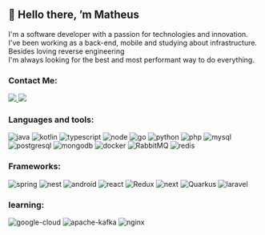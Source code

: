   
## 👋 Hello there, ’m Matheus
I'm a software developer with a passion for technologies and innovation. I've been working as a back-end, mobile and studying about infrastructure.
Besides loving reverse engineering
</br>
I'm always looking for the best and most performant way to do everything.
  
### Contact Me:

 <a href = "https://www.linkedin.com/in/matheus-victor-henrique">
    <img src="https://img.shields.io/badge/LinkedIn-0077B5?style=for-the-badge&logo=linkedin&logoColor=white" target="_blank">
  </a>

  <a href="https://www.youtube.com/@matheusvictorhenrique" target="_blank">
    <img src="https://img.shields.io/badge/YouTube-FF0000?style=for-the-badge&logo=youtube&logoColor=white">
  </a>

### Languages and tools:

  ![java](https://img.shields.io/badge/Java-ED8B00?style=for-the-badge&logo=openjdk&logoColor=white)
  ![kotlin](https://img.shields.io/badge/Kotlin-0095D5?&style=for-the-badge&logo=kotlin&logoColor=white)
  ![typescript](https://img.shields.io/badge/TypeScript-007ACC?style=for-the-badge&logo=typescript&logoColor=white)
  ![node](https://img.shields.io/badge/Node.js-43853D?style=for-the-badge&logo=node.js&logoColor=white)
  ![go](https://img.shields.io/badge/Go-00ADD8?style=for-the-badge&logo=go&logoColor=white)
  ![python](https://img.shields.io/badge/Python-3776AB?style=for-the-badge&logo=python&logoColor=white)
  ![php](https://img.shields.io/badge/php-%23777BB4.svg?style=for-the-badge&logo=php&logoColor=white)
  ![mysql](https://img.shields.io/badge/MySQL-00000F?style=for-the-badge&logo=mysql&logoColor=white)
  ![postgresql](https://img.shields.io/badge/PostgreSQL-316192?style=for-the-badge&logo=postgresql&logoColor=white)
  ![mongodb](https://img.shields.io/badge/MongoDB-4EA94B?style=for-the-badge&logo=mongodb&logoColor=white)
  ![docker](https://img.shields.io/badge/docker-%230db7ed.svg?style=for-the-badge&logo=docker&logoColor=white)
  ![RabbitMQ](https://img.shields.io/badge/Rabbitmq-FF6600?style=for-the-badge&logo=rabbitmq&logoColor=white)
  ![redis](https://img.shields.io/badge/redis-%23DD0031.svg?&style=for-the-badge&logo=redis&logoColor=white)
  

### Frameworks:
 ![spring](https://img.shields.io/badge/Spring-6DB33F?style=for-the-badge&logo=spring&logoColor=white)
![nest](https://img.shields.io/badge/nestjs-E0234E?style=for-the-badge&logo=nestjs&logoColor=white)
 ![android](https://img.shields.io/badge/Android_Studio-3DDC84?style=for-the-badge&logo=android-studio&logoColor=white)
 ![react](https://img.shields.io/badge/React-20232A?style=for-the-badge&logo=react&logoColor=61DAFB)
 ![Redux](https://img.shields.io/badge/redux-%23593d88.svg?style=for-the-badge&logo=redux&logoColor=white)
 ![next](https://img.shields.io/badge/Next-black?style=for-the-badge&logo=next.js&logoColor=white)
 ![Quarkus](https://img.shields.io/badge/Quarkus-000000?style=for-the-badge&logo=quarkus)
 ![laravel](https://img.shields.io/badge/laravel-%23FF2D20.svg?style=for-the-badge&logo=laravel&logoColor=white)


 
### learning:
 ![google-cloud](https://img.shields.io/badge/Google_Cloud-4285F4?style=for-the-badge&logo=google-cloud&logoColor=white)
 ![apache-kafka](https://img.shields.io/badge/Apache_Kafka-231F20?style=for-the-badge&logo=apache-kafka&logoColor=white)
 ![nginx](https://img.shields.io/badge/Nginx-009639?style=for-the-badge&logo=nginx&logoColor=white)
 
